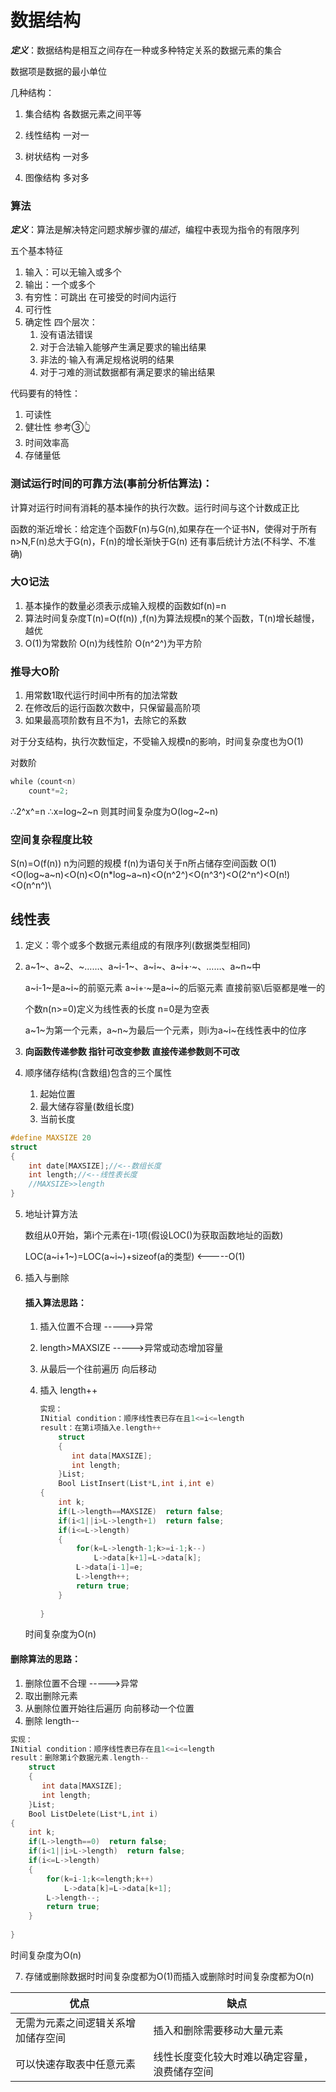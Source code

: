 # 数据结构

***定义***：数据结构是相互之间存在一种或多种特定关系的数据元素的集合

数据项是数据的最小单位

几种结构：

1. 集合结构   各数据元素之间平等

2. 线性结构   一对一

3. 树状结构   一对多

4. 图像结构   多对多

   

### 算法

***定义***：算法是解决特定问题求解步骤的*描述*，编程中表现为指令的有限序列

五个基本特征

1. 输入：可以无输入或多个
2. 输出：一个或多个
3. 有穷性：可跳出 在可接受的时间内运行
4. 可行性
5. 确定性  四个层次：
   1. 没有语法错误
   2. 对于合法输入能够产生满足要求的输出结果
   3. 非法的·输入有满足规格说明的结果
   4. 对于刁难的测试数据都有满足要求的输出结果

代码要有的特性：

1. 可读性
2. 健壮性 参考③👆
3. 时间效率高
4. 存储量低

### 测试运行时间的可靠方法(事前分析估算法)：

计算对运行时间有消耗的基本操作的执行次数。运行时间与这个计数成正比

函数的渐近增长：给定连个函数F(n)与G(n),如果存在一个证书N，使得对于所有n>N,F(n)总大于G(n)，F(n)的增长渐快于G(n)
还有事后统计方法(不科学、不准确)
### 大O记法

1. 基本操作的数量必须表示成输入规模的函数如f(n)=n
2. 算法时间复杂度T(n)=O(f(n)) ,f(n)为算法规模n的某个函数，T(n)增长越慢，越优
3. O(1)为常数阶 O(n)为线性阶 O(n^2^)为平方阶

### 推导大O阶

1. 用常数1取代运行时间中所有的加法常数
2. 在修改后的运行函数次数中，只保留最高阶项
3. 如果最高项阶数有且不为1，去除它的系数

对于分支结构，执行次数恒定，不受输入规模n的影响，时间复杂度也为O(1)

对数阶

~~~C
while（count<n)
    count*=2;
~~~

∴2^x^=n  ∴x=log~2~n 则其时间复杂度为O(log~2~n)
### 空间复杂程度比较
S(n)=O(f(n))    n为问题的规模  f(n)为语句关于n所占储存空间函数
O(1)<O(log~a~n)<O(n)<O(n*log~a~n)<O(n^2^)<O(n^3^)<O(2^n^)<O(n!)<O(n^n^)\

## 线性表

1. 定义：零个或多个数据元素组成的有限序列(数据类型相同)

2. a~1~、a~2、~……、a~i-1~、a~i~、a~i+·~、……、a~n~中

   a~i-1~是a~i~的前驱元素  a~i+·~是a~i~的后驱元素  直接前驱\后驱都是唯一的

   个数n(n>=0)定义为线性表的长度 n=0是为空表

   a~1~为第一个元素，a~n~为最后一个元素，则i为a~i~在线性表中的位序

3. **向函数传递参数 指针可改变参数 直接传递参数则不可改**
4. 顺序储存结构(含数组)包含的三个属性
   1. 起始位置
   2. 最大储存容量(数组长度)
   3. 当前长度

~~~C
#define MAXSIZE 20
struct
{
    int date[MAXSIZE];//<--数组长度
    int length;//<--线性表长度
    //MAXSIZE>>length
}
~~~

5. 地址计算方法

   数组从0开始，第i个元素在i-1项(假设LOC()为获取函数地址的函数)

   LOC(a~i+1~)=LOC(a~i~)+sizeof(a的类型)   <-----O(1)

6. 插入与删除

   #### 插入算法思路：

   1. 插入位置不合理             ----->异常
   2. length>MAXSIZE          ----->异常或动态增加容量
   3. 从最后一个往前遍历 向后移动
   4. 插入    length++

      ~~~C
      实现：
      INitial condition：顺序线性表已存在且1<=i<=length
      result：在第i项插入e.length++
          struct
          {
             int data[MAXSIZE];
             int length;
          }List;
          Bool ListInsert(List*L,int i,int e)
      {
          int k;
          if(L->length==MAXSIZE)  return false;
          if(i<1||i>L->length+1)  return false;
          if(i<=L->length)
          {
              for(k=L->length-1;k>=i-1;k--)
                  L->data[k+1]=L->data[k];
              L->data[i-1]=e;
              L->length++;
              return true;
          }
          
      }
      ~~~

   时间复杂度为O(n)

####  删除算法的思路：

1. 删除位置不合理             ----->异常
2. 取出删除元素
3. 从删除位置开始往后遍历 向前移动一个位置
4. 删除    length--

~~~C
实现：
INitial condition：顺序线性表已存在且1<=i<=length
result：删除第i个数据元素.length--
    struct
    {
       int data[MAXSIZE];
       int length;
    }List;
    Bool ListDelete(List*L,int i)
{
    int k;
    if(L->length==0)  return false;
    if(i<1||i>L->length)  return false;
    if(i<=L->length)
    {
        for(k=i-1;k<=length;k++)
            L->data[k]=L->data[k+1];
        L->length--;
        return true;
    }
    
}
~~~



时间复杂度为O(n)

7. 存储或删除数据时时间复杂度都为O(1)而插入或删除时时间复杂度都为O(n)

| 优点                               | 缺点                                         |
| ---------------------------------- | -------------------------------------------- |
| 无需为元素之间逻辑关系增加储存空间 | 插入和删除需要移动大量元素                   |
| 可以快速存取表中任意元素           | 线性长度变化较大时难以确定容量，浪费储存空间 |



















